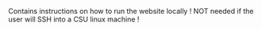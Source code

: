 Contains instructions on how to run the website locally
! NOT needed if the user will SSH into a CSU linux machine !